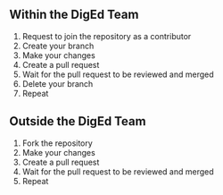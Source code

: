 
## Within the DigEd Team

1. Request to join the repository as a contributor
2. Create your branch
3. Make your changes
4. Create a pull request
5. Wait for the pull request to be reviewed and merged
6. Delete your branch
7. Repeat

## Outside the DigEd Team

1. Fork the repository
2. Make your changes
3. Create a pull request
4. Wait for the pull request to be reviewed and merged
5. Repeat




